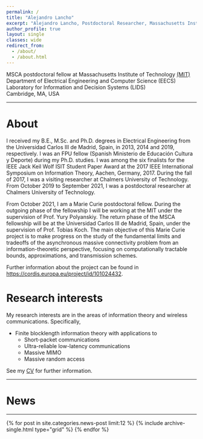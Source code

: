 ```yaml
---
permalink: /
title: "Alejandro Lancho"
excerpt: "Alejandro Lancho, Postdoctoral Researcher, Massachusetts Institute of Technology, information theory, communication theory, wireless communications"
author_profile: true
layout: single
classes: wide
redirect_from:
  - /about/
  - /about.html
---
```


MSCA postdoctoral fellow at Massachusetts Institute of Technology [(MIT)](https://web.mit.edu/)\
Department of Electrical Engineering and Computer Science (EECS)\
Laboratory for Information and Decision Systems (LIDS)\
Cambridge, MA, USA   
<!-- [Directions to my office](http://maps.google.com/maps/ms?ie=UTF&msa=0&msid=108483441345999380628.00049637fcf7f87e20bc4) -->

---

# About
I received my B.E., M.Sc. and Ph.D. degrees in Electrical Engineering from the Universidad Carlos III de Madrid, Spain, in 2013, 2014 and 2019, respectively. I was an FPU fellow (Spanish Ministerio de Educación Cultura y Deporte) during my Ph.D. studies. I was among the six finalists for the IEEE Jack Keil Wolf ISIT Student Paper Award at the 2017 IEEE International Symposium on Information Theory, Aachen, Germany, 2017. During the fall of 2017, I was a visiting researcher at Chalmers University of Technology. From October 2019 to September 2021, I was a postdoctoral researcher at Chalmers University of Technology.

From October 2021, I am a Marie Curie postdoctoral fellow. During the outgoing phase of the fellowship I will be working at the MIT under the supervision of Prof. Yury Polyanskiy. The return phase of the MSCA fellowship will be at the Universidad Carlos III de Madrid, Spain, under the supervision of Prof. Tobias Koch. The main objective of this Marie Curie project is to make progress on the study of the fundamental limits and tradeoffs of the asynchronous massive connectivity problem from an information-theoretic perspective, focusing on computationally tractable bounds, approximations, and transmission schemes.

Further information about the project can be found in https://cordis.europa.eu/project/id/101024432.




  

# Research interests
My research interests are in the areas of information theory and wireless communications. Specifically,

- Finite blocklength information theory with applications to
  - Short-packet communications
  - Ultra-reliable low-latency communications
  - Massive MIMO
  - Massive random access

See my [CV](/files/cv_ALS.pdf) for further information.

<!-- ---
# My blog: [short packets](/year-archive)
</div> -->
---
# News
---
<div class="grid__wrapper">
{% for post in site.categories.news-post limit:12 %}  
    {% include archive-single.html type="grid" %}
{% endfor %}

